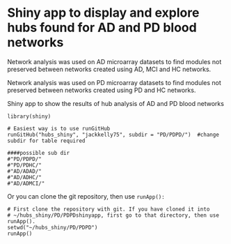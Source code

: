 # Shiny app to display and explore hubs found for AD and PD blood networks

Network analysis was used on AD microarray datasets to find modules not preserved between networks created using AD, MCI and HC networks.

Network analysis was used on PD microarray datasets to find modules not preserved between networks created using PD and HC networks.

Shiny app to show the results of hub analysis of AD and PD blood networks

```
library(shiny)

# Easiest way is to use runGitHub
runGitHub("hubs_shiny", "jackkelly75", subdir = "PD/PDPD/")  #change subdir for table required

####possible sub dir
#"PD/PDPD/"
#"PD/PDHC/"
#"AD/ADAD/"
#"AD/ADHC/"
#"AD/ADMCI/"

```

Or you can clone the git repository, then use ```runApp():```

```
# First clone the repository with git. If you have cloned it into
# ~/hubs_shiny/PD/PDPDshinyapp, first go to that directory, then use runApp().
setwd("~/hubs_shiny/PD/PDPD")
runApp()
```
